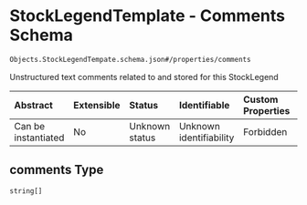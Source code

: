# StockLegendTemplate - Comments Schema

```txt
Objects.StockLegendTempate.schema.json#/properties/comments
```

Unstructured text comments related to and stored for this StockLegend

| Abstract            | Extensible | Status         | Identifiable            | Custom Properties | Additional Properties | Access Restrictions | Defined In                                                                                                |
| :------------------ | :--------- | :------------- | :---------------------- | :---------------- | :-------------------- | :------------------ | :-------------------------------------------------------------------------------------------------------- |
| Can be instantiated | No         | Unknown status | Unknown identifiability | Forbidden         | Allowed               | none                | [StockLegendTemplate.schema.json*](../out/objects/StockLegendTemplate.schema.json "open original schema") |

## comments Type

`string[]`
